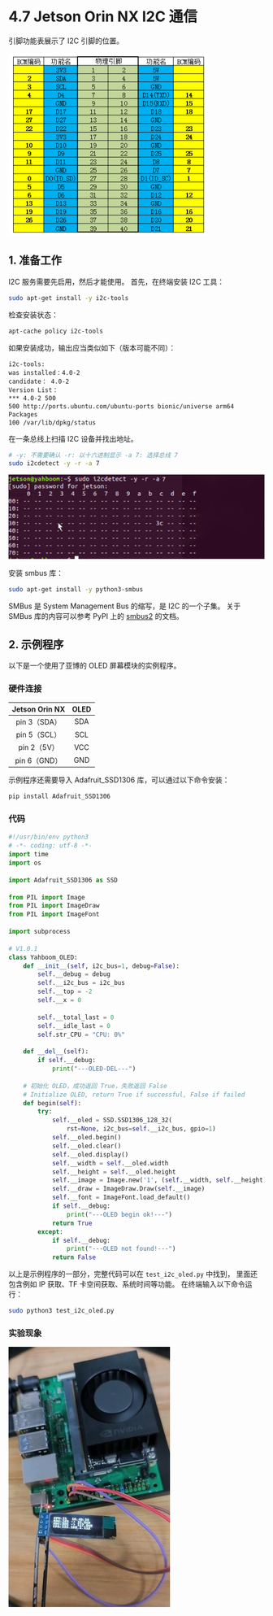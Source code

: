 # 4.7 Jetson Orin NX I2C 通信

引脚功能表展示了 I2C 引脚的位置。

![GPIO table](images/GPIO_and_BCM_comparison_table.png)

## 1. 准备工作

I2C 服务需要先启用，然后才能使用。
首先，在终端安装 I2C 工具：

```bash
sudo apt-get install -y i2c-tools 
```

检查安装状态：

```bash
apt-cache policy i2c-tools
```

如果安装成功，输出应当类似如下（版本可能不同）：

```
i2c-tools:
was installed：4.0-2
candidate： 4.0-2
Version List：
*** 4.0-2 500
500 http://ports.ubuntu.com/ubuntu-ports bionic/universe arm64 Packages
100 /var/lib/dpkg/status
```

在一条总线上扫描 I2C 设备并找出地址。

```bash
# -y: 不需要确认 -r: 以十六进制显示 -a 7: 选择总线 7
sudo i2cdetect -y -r -a 7
```

![i2cdetect](images/i2cdetect.png)

安装 smbus 库：

```bash
sudo apt-get install -y python3-smbus
```

SMBus 是 System Management Bus 的缩写，是 I2C 的一个子集。
关于 SMBus 库的内容可以参考 PyPI 上的 [smbus2](https://pypi.org/project/smbus2/)
的文档。

## 2. 示例程序

以下是一个使用了亚博的 OLED 屏幕模块的实例程序。

### 硬件连接

| Jetson Orin NX | OLED |
| :---: | :---: |
| pin 3（SDA） | SDA |
| pin 5（SCL） | SCL |
| pin 2（5V） | VCC |
| pin 6（GND） | GND |

示例程序还需要导入 Adafruit_SSD1306 库，可以通过以下命令安装：

```bash
pip install Adafruit_SSD1306
```

### 代码

```python
#!/usr/bin/env python3
# -*- coding: utf-8 -*-
import time
import os

import Adafruit_SSD1306 as SSD

from PIL import Image
from PIL import ImageDraw
from PIL import ImageFont

import subprocess

# V1.0.1
class Yahboom_OLED:
    def __init__(self, i2c_bus=1, debug=False):
        self.__debug = debug
        self.__i2c_bus = i2c_bus
        self.__top = -2
        self.__x = 0

        self.__total_last = 0
        self.__idle_last = 0
        self.str_CPU = "CPU: 0%"

    def __del__(self):
        if self.__debug:
            print("---OLED-DEL---")

    # 初始化 OLED，成功返回 True，失败返回 False
    # Initialize OLED, return True if successful, False if failed
    def begin(self):
        try:
            self.__oled = SSD.SSD1306_128_32(
                rst=None, i2c_bus=self.__i2c_bus, gpio=1)
            self.__oled.begin()
            self.__oled.clear()
            self.__oled.display()
            self.__width = self.__oled.width
            self.__height = self.__oled.height
            self.__image = Image.new('1', (self.__width, self.__height))
            self.__draw = ImageDraw.Draw(self.__image)
            self.__font = ImageFont.load_default()
            if self.__debug:
                print("---OLED begin ok!---")
            return True
        except:
            if self.__debug:
                print("---OLED not found!---")
            return False
```

以上是示例程序的一部分，完整代码可以在 `test_i2c_oled.py` 中找到，
里面还包含例如 IP 获取、TF 卡空间获取、系统时间等功能。
在终端输入以下命令运行：

```bash
sudo python3 test_i2c_oled.py
```

### 实验现象

![OLED](images/OLED_4_7.png)

